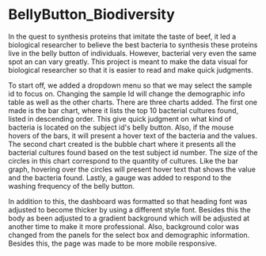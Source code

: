 # BellyButton_Biodiversity

In the quest to synthesis proteins that imitate the taste of beef, it led a biological researcher to believe the best bacteria to synthesis these proteins live in the belly button of individuals. However, bacterial very even the same spot an can vary greatly.  This project is meant to make the data visual for biological researcher so that it is easier to read and make quick judgments.

To start off, we added a dropdown menu so that we may select the sample id to focus on. Changing the sample Id will change the demographic info table as well as the other charts. There are three charts added. The first one made is the bar chart, where it lists the top 10 bacterial cultures found, listed in descending order. This give quick judgment on what kind of bacteria is located on the subject id's belly button. Also, if the mouse hovers of the bars, it will present a hover text of the bacteria and the values. The second chart created is the bubble chart where it presents all the bacterial cultures found based on the test subject id number. The size of the circles in this chart correspond to the quantity of cultures. Like the bar graph, hovering over the circles will present hover text that shows the value and the bacteria found. Lastly, a gauge was added to respond to the washing frequency of the belly button.

In addition to this, the dashboard was formatted so that heading font was adjusted to become thicker by using a different style font. Besides this the body as been adjusted to a gradient background which will be adjusted at another time to make it more professional. Also, background color was changed from the panels for the select box and demographic information. Besides this, the page was made to be more mobile responsive.
